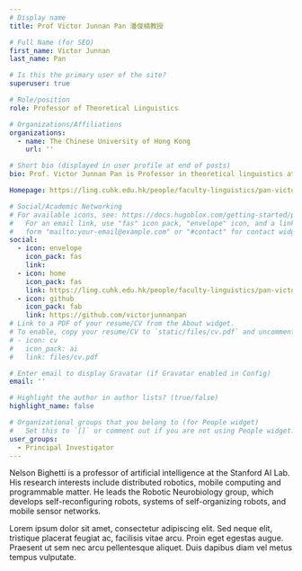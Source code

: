 ```yaml
---
# Display name
title: Prof Victor Junnan Pan 潘俊楠教授

# Full Name (for SEO)
first_name: Victor Junnan
last_name: Pan

# Is this the primary user of the site?
superuser: true

# Role/position
role: Professor of Theoretical Linguistics

# Organizations/Affiliations
organizations:
  - name: The Chinese University of Hong Kong
    url: ''

# Short bio (displayed in user profile at end of posts)
bio: Prof. Victor Junnan Pan is Professor in theoretical linguistics at the Department of Linguistics and Modern Languages of The Chinese University of Hong Kong. He was Head of Graduate Division of Linguistics at CUHK (2019-2024) and serves now as the chairperson of the department. He received his Maîtrise, Research Master and PhD from University of Nantes and Habilitation from University Paris Cité (U. Paris 7) in France. Prior to joining CUHK, he was an Associate Professor with tenure in theoretical linguistics at the University Paris Cité, habilitated for PhD students supervision, and a research staff member affiliated in Laboratoire de Linguisitique Formelle, and Chairperson of the Department of Chinese at U. Paris Cité. In 2017, Prof. Pan was elected as a Junior Member of the *Institut Universitaire de France* (法蘭西大學學院青年院士) and was elected as a full-time scientific researcher among university teachers to work in CNRS (Centre National de la Recherche Scientifique) from 2017 to 2018 and he received Doctoral Supervision and Research Award from the French government. Prof. Pan was appointed by the French Ministry of Higher Education and Research as scientific committee member of CNU (National Council for Universities) mainly in charge of qualification of new faculty members at the state level for the period 2011–2018. He also served as an executive committee member of the International Association of Chinese Linguistics (IACL) and of the European Association of Chinese Linguistics (EACL). Prof. Pan has published journal articles, book chapters and five research monographs both in French and in English including *Resumptivity in Mandarin Chinese: A Minimalist Account* (Mouton De Gruyter, 2016) and *Architecture of The Periphery in Chinese: Cartography and Minimalism* (Routledge, 2019). Prof. Pan also serves as anonymous reviewer for numerous prestigious international journals including *Linguistic Inquiry*, *Natural Language & Linguistic Theory*, *The Linguistic Review*, *Linguistics* and *Journal of East Asian Linguistics*.

Homepage: https://ling.cuhk.edu.hk/people/faculty-linguistics/pan-victor-junnan-personal-website/

# Social/Academic Networking
# For available icons, see: https://docs.hugoblox.com/getting-started/page-builder/#icons
#   For an email link, use "fas" icon pack, "envelope" icon, and a link in the
#   form "mailto:your-email@example.com" or "#contact" for contact widget.
social:
  - icon: envelope
    icon_pack: fas
    link: 
  - icon: home
    icon_pack: fas
    link: https://ling.cuhk.edu.hk/people/faculty-linguistics/pan-victor-junnan-personal-website/
  - icon: github
    icon_pack: fab
    link: https://github.com/victorjunnanpan
# Link to a PDF of your resume/CV from the About widget.
# To enable, copy your resume/CV to `static/files/cv.pdf` and uncomment the lines below.
# - icon: cv
#   icon_pack: ai
#   link: files/cv.pdf

# Enter email to display Gravatar (if Gravatar enabled in Config)
email: ''

# Highlight the author in author lists? (true/false)
highlight_name: false

# Organizational groups that you belong to (for People widget)
#   Set this to `[]` or comment out if you are not using People widget.
user_groups:
  - Principal Investigator
---
```


Nelson Bighetti is a professor of artificial intelligence at the Stanford AI Lab. His research interests include distributed robotics, mobile computing and programmable matter. He leads the Robotic Neurobiology group, which develops self-reconfiguring robots, systems of self-organizing robots, and mobile sensor networks.

Lorem ipsum dolor sit amet, consectetur adipiscing elit. Sed neque elit, tristique placerat feugiat ac, facilisis vitae arcu. Proin eget egestas augue. Praesent ut sem nec arcu pellentesque aliquet. Duis dapibus diam vel metus tempus vulputate.
